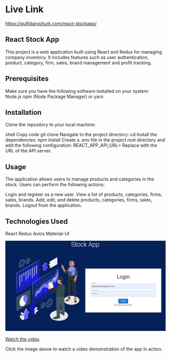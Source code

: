 # Live Link 
https://gulfidanozturk.com/react-stockapp/


## React Stock App
This project is a web application built using React and Redux for managing company inventory. 
It includes features such as user authentication, product, category, firm, sales, brand management and profit tracking.

## Prerequisites
Make sure you have the following software installed on your system:
Node.js
npm (Node Package Manager) or yarn

## Installation
Clone the repository to your local machine:

shell
Copy code
git clone <repository-url>
Navigate to the project directory:
cd <project-directory>
Install the dependencies:
npm install
Create a .env file in the project root directory and add the following configuration:
REACT_APP_API_URL=<api-url>
Replace <api-url> with the URL of the API server.

## Usage
The application allows users to manage products and categories in the stock. Users can perform the following actions:

Login and register as a new user.
View a list of products, categories, firms, sales, brands.
Add, edit, and delete products, categories, firms, sales, brands.
Logout from the application.

## Technologies Used
React
Redux
Axios
Material-UI

![login_page](https://github.com/gulfidanozturk/react-stockapp/blob/main/preview/loginpage.jpg?raw=true)

[Watch the video](https://www.youtube.com/watch?v=jNKNroCbOYs)

Click the image above to watch a video demonstration of the app in action.





